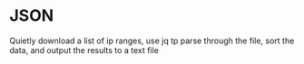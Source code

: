 # JSON

Quietly download a list of ip ranges, use jq tp parse through the file, sort the data, and output the results to a text file
